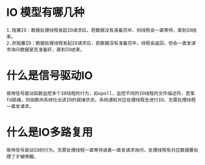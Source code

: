 # IO 模型有哪几种

    1.阻塞IO：数据处理线程发起IO请求后，若数据没有准备完毕，则线程会一直等待，直到IO结束。
    2.非阻塞IO：数据处理线程发起IO请求后，若数据没有准备完毕，线程会返回，但会一直发请求询问数据是否准备好，直到IO结束。

# 什么是信号驱动IO

    使用信号驱动函数监控多个IO线程的行为，如epoll，监控不同的IO线程的文件描述符，若某fd就绪，则函数向系统吐出该IO的就绪状态，系统通知对应处理线程去进行IO，无需处理线程一直发请求。
    
# 什么是IO多路复用

    使用信号驱动IO的行为，无需处理线程一直等待或者一直发请求询问，处理线程有对应数据要处理了才被唤醒。
